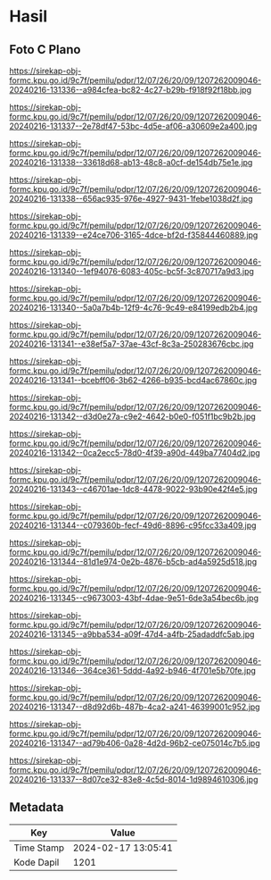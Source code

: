 # Hasil

## Foto C Plano

https://sirekap-obj-formc.kpu.go.id/9c7f/pemilu/pdpr/12/07/26/20/09/1207262009046-20240216-131336--a984cfea-bc82-4c27-b29b-f918f92f18bb.jpg

https://sirekap-obj-formc.kpu.go.id/9c7f/pemilu/pdpr/12/07/26/20/09/1207262009046-20240216-131337--2e78df47-53bc-4d5e-af06-a30609e2a400.jpg

https://sirekap-obj-formc.kpu.go.id/9c7f/pemilu/pdpr/12/07/26/20/09/1207262009046-20240216-131338--33618d68-ab13-48c8-a0cf-de154db75e1e.jpg

https://sirekap-obj-formc.kpu.go.id/9c7f/pemilu/pdpr/12/07/26/20/09/1207262009046-20240216-131338--656ac935-976e-4927-9431-1febe1038d2f.jpg

https://sirekap-obj-formc.kpu.go.id/9c7f/pemilu/pdpr/12/07/26/20/09/1207262009046-20240216-131339--e24ce706-3165-4dce-bf2d-f35844460889.jpg

https://sirekap-obj-formc.kpu.go.id/9c7f/pemilu/pdpr/12/07/26/20/09/1207262009046-20240216-131340--1ef94076-6083-405c-bc5f-3c870717a9d3.jpg

https://sirekap-obj-formc.kpu.go.id/9c7f/pemilu/pdpr/12/07/26/20/09/1207262009046-20240216-131340--5a0a7b4b-12f9-4c76-9c49-e84199edb2b4.jpg

https://sirekap-obj-formc.kpu.go.id/9c7f/pemilu/pdpr/12/07/26/20/09/1207262009046-20240216-131341--e38ef5a7-37ae-43cf-8c3a-250283676cbc.jpg

https://sirekap-obj-formc.kpu.go.id/9c7f/pemilu/pdpr/12/07/26/20/09/1207262009046-20240216-131341--bcebff06-3b62-4266-b935-bcd4ac67860c.jpg

https://sirekap-obj-formc.kpu.go.id/9c7f/pemilu/pdpr/12/07/26/20/09/1207262009046-20240216-131342--d3d0e27a-c9e2-4642-b0e0-f051f1bc9b2b.jpg

https://sirekap-obj-formc.kpu.go.id/9c7f/pemilu/pdpr/12/07/26/20/09/1207262009046-20240216-131342--0ca2ecc5-78d0-4f39-a90d-449ba77404d2.jpg

https://sirekap-obj-formc.kpu.go.id/9c7f/pemilu/pdpr/12/07/26/20/09/1207262009046-20240216-131343--c46701ae-1dc8-4478-9022-93b90e42f4e5.jpg

https://sirekap-obj-formc.kpu.go.id/9c7f/pemilu/pdpr/12/07/26/20/09/1207262009046-20240216-131344--c079360b-fecf-49d6-8896-c95fcc33a409.jpg

https://sirekap-obj-formc.kpu.go.id/9c7f/pemilu/pdpr/12/07/26/20/09/1207262009046-20240216-131344--81d1e974-0e2b-4876-b5cb-ad4a5925d518.jpg

https://sirekap-obj-formc.kpu.go.id/9c7f/pemilu/pdpr/12/07/26/20/09/1207262009046-20240216-131345--c9673003-43bf-4dae-9e51-6de3a54bec6b.jpg

https://sirekap-obj-formc.kpu.go.id/9c7f/pemilu/pdpr/12/07/26/20/09/1207262009046-20240216-131345--a9bba534-a09f-47d4-a4fb-25adaddfc5ab.jpg

https://sirekap-obj-formc.kpu.go.id/9c7f/pemilu/pdpr/12/07/26/20/09/1207262009046-20240216-131346--364ce361-5ddd-4a92-b946-4f701e5b70fe.jpg

https://sirekap-obj-formc.kpu.go.id/9c7f/pemilu/pdpr/12/07/26/20/09/1207262009046-20240216-131347--d8d92d6b-487b-4ca2-a241-46399001c952.jpg

https://sirekap-obj-formc.kpu.go.id/9c7f/pemilu/pdpr/12/07/26/20/09/1207262009046-20240216-131347--ad79b406-0a28-4d2d-96b2-ce075014c7b5.jpg

https://sirekap-obj-formc.kpu.go.id/9c7f/pemilu/pdpr/12/07/26/20/09/1207262009046-20240216-131337--8d07ce32-83e8-4c5d-8014-1d9894610306.jpg


## Metadata

| Key        | Value               |
| ---------- | ------------------- |
| Time Stamp | 2024-02-17 13:05:41 |
| Kode Dapil | 1201                |



